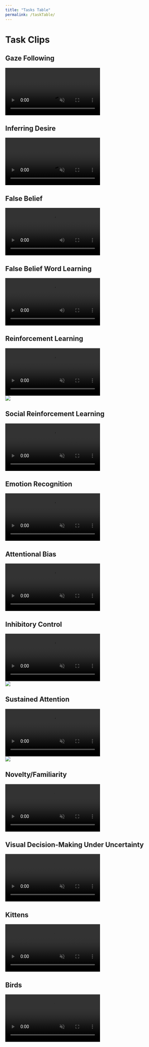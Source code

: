 ```yaml
---
title: "Tasks Table"
permalink: /taskTable/
---
```


# Task Clips

<div class="flex-grid">
  <div class="col">
    <h2>Gaze Following</h2>
    <video id="GDP" src="../Video/GDP.mp4" autoplay muted loop preload></video>
  </div>
  <div class="col">
    <h2>Inferring Desire</h2>
    <video id="UD" src="../Video/UD.mp4" autoplay muted loop preload></video>
  </div>
</div>
<div class="flex-grid">
  <div class="col">
    <h2>False Belief</h2>
    <video id="FB" src="../Video/FB.mp4" controls preload></video>
  </div>
  <div class="col">
    <h2>False Belief Word Learning</h2>
    <video id="FBW" src="../Video/FBW.mp4" controls preload></video>
  </div>
</div>
<div class="flex-grid">
  <div class="col">
    <h2>Reinforcement Learning</h2>
    <div class="container">
      <div class="navi">
        <video id="RL" src="../Video/RL.mp4" autoplay muted loop preload></video>
      </div>
      <div class="infoi">
        <img src="../volumeOff.png" controlledVideoId="RL" onclick="toggleMute(this)">
      </div>
    </div>
  </div>
  <div class="col">
    <h2>Social Reinforcement Learning</h2>
    <video id="RLS" src="../Video/RLS.mp4" autoplay muted loop preload></video>
  </div>
</div>
<div class="flex-grid">
  <div class="col">
    <h2>Emotion Recognition</h2>
    <video id="ER" src="../Video/ER.mp4" autoplay muted loop preload></video>
  </div>
  <div class="col">
    <h2>Attentional Bias</h2>
    <video id="EDP" src="../Video/EDP.mp4" autoplay muted loop preload></video>
  </div>
</div>
<div class="flex-grid">
  <div class="col">
    <h2>Inhibitory Control</h2>
    <div class="container">
      <div class="navi">
        <video id="GNG" src="../Video/GNG.mp4" autoplay muted loop preload></video>
      </div>
      <div class="infoi">
        <img src="../volumeOff.png" controlledVideoId="GNG" onclick="toggleMute(this)">
      </div>
    </div>
  </div>
  <div class="col">
    <h2>Sustained Attention</h2>
    <div class="container">
      <div class="navi">
        <video id="SA" src="../Video/SA.mp4" autoplay muted loop preload></video>
      </div>
      <div class="infoi">
        <img src="../volumeOff.png" controlledVideoId="SA" onclick="toggleMute(this)">
      </div>
    </div>
  </div>
</div>
<div class="flex-grid">
  <div class="col">
    <h2>Novelty/Familiarity</h2>
    <video id="NF" src="../Video/NF.mp4" autoplay muted loop preload></video>
  </div>
  <div class="col">
    <h2>Visual Decision-Making Under Uncertainty</h2>
    <video id="MC" src="../Video/MC.mp4" autoplay muted loop preload></video>
  </div>
</div>
<div class="flex-grid">
  <div class="col">
    <h2>Kittens</h2>
    <video id="EDP" src="../Test.mp4" autoplay muted loop preload></video>
  </div>
  <div class="col">
    <h2>Birds</h2>
    <video id="EDP" src="../Test.mp4" autoplay muted loop preload></video>
  </div>
</div>


<script>
var vid = document.getElementById("myVideo");
function toggleMute(el) { 
    var vidId = el.getAttribute('controlledVideoId');
    var vid = document.getElementById(vidId);
    vid.muted = !vid.muted;
    el.src = vid.muted ? "../volumeOff.png" : "../volumeOn.png";
}
</script>
